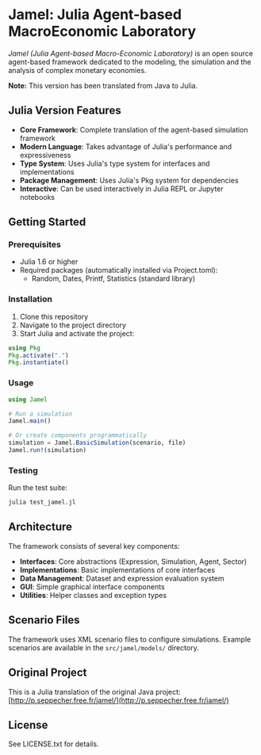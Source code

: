 # Jamel: Julia Agent-based MacroEconomic Laboratory

*Jamel (Julia Agent-based Macro-Economic Laboratory)* is an open source agent-based framework dedicated to the modeling, the simulation and the analysis of complex monetary economies.

**Note:** This version has been translated from Java to Julia.

## Julia Version Features

- **Core Framework**: Complete translation of the agent-based simulation framework
- **Modern Language**: Takes advantage of Julia's performance and expressiveness
- **Type System**: Uses Julia's type system for interfaces and implementations
- **Package Management**: Uses Julia's Pkg system for dependencies
- **Interactive**: Can be used interactively in Julia REPL or Jupyter notebooks

## Getting Started

### Prerequisites

- Julia 1.6 or higher
- Required packages (automatically installed via Project.toml):
  - Random, Dates, Printf, Statistics (standard library)

### Installation

1. Clone this repository
2. Navigate to the project directory
3. Start Julia and activate the project:

```julia
using Pkg
Pkg.activate(".")
Pkg.instantiate()
```

### Usage

```julia
using Jamel

# Run a simulation
Jamel.main()

# Or create components programmatically
simulation = Jamel.BasicSimulation(scenario, file)
Jamel.run!(simulation)
```

### Testing

Run the test suite:

```bash
julia test_jamel.jl
```

## Architecture

The framework consists of several key components:

- **Interfaces**: Core abstractions (Expression, Simulation, Agent, Sector)
- **Implementations**: Basic implementations of core interfaces
- **Data Management**: Dataset and expression evaluation system
- **GUI**: Simple graphical interface components
- **Utilities**: Helper classes and exception types

## Scenario Files

The framework uses XML scenario files to configure simulations. Example scenarios are available in the `src/jamel/models/` directory.

## Original Project

This is a Julia translation of the original Java project:
[http://p.seppecher.free.fr/jamel/](http://p.seppecher.free.fr/jamel/)

## License

See LICENSE.txt for details.
